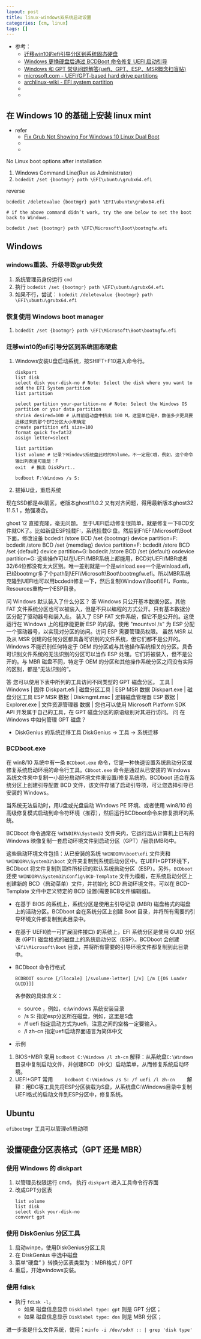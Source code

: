 ```yaml
---
layout: post
title: linux-windows双系统启动设置
categories: [cm, linux]
tags: []
---
```


* 参考： 
  * [迁移win10的efi引导分区到系统固态硬盘](https://blog.csdn.net/Sebastien23/article/details/99691881)
  * [Windows 更换硬盘后通过 BCDBoot 命令修复 UEFI 启动引导](https://weiku.co/article/309/)
  * [Windows 和 GPT 常见问题解答(uefi、GPT、ESP、MSR概念扫盲贴)](https://www.chinafix.com/thread-967034-1-1.html)
  * [microsoft.com - UEFI/GPT-based hard drive partitions](https://docs.microsoft.com/en-us/windows-hardware/manufacture/desktop/configure-uefigpt-based-hard-drive-partitions)
  * [archlinux-wiki - EFI system partition](https://wiki.archlinux.org/index.php/EFI_system_partition)
  * []()
  * []()



## 在 Windows 10 的基础上安装 linux mint

* refer
  * [Fix Grub Not Showing For Windows 10 Linux Dual Boot](https://itsfoss.com/no-grub-windows-linux/)
  * []()
  * []()


No Linux boot options after installation

1. Windows Command Line(Run as Administrator)
1. `bcdedit /set {bootmgr} path \EFI\ubuntu\grubx64.efi`

reverse

~~~
bcdedit /deletevalue {bootmgr} path \EFI\ubuntu\grubx64.efi

# if the above command didn’t work, try the one below to set the boot back to Windows.

bcdedit /set {bootmgr} path \EFI\Microsoft\Boot\bootmgfw.efi
~~~




## Windows

### windows重装、升级导致grub失效

1. 系统管理员身份运行 `cmd`
1. 执行 `bcdedit /set {bootmgr} path \EFI\ubuntu\grubx64.efi`
1. 如果不行，尝试： `bcdedit /deletevalue {bootmgr} path \EFI\ubuntu\grubx64.efi`

### 恢复使用 Windows boot manager

1.  `bcdedit /set {bootmgr} path \EFI\Microsoft\Boot\bootmgfw.efi`


### 迁移win10的efi引导分区到系统固态硬盘

1. Windows安装U盘启动系统，按SHIFT+F10进入命令行。
    ~~~
    diskpart
    list disk
    select disk your-disk-no # Note: Select the disk where you want to add the EFI System partition
    list partition

    select partition your-partition-no # Note: Select the Windows OS partition or your data partition
    shrink desired=100 # 从目前启动盘中挤出 100 M，这里单位是M，数值多少更具要迁移过来的那个EFI分区大小来确定
    create partition efi size=100
    format quick fs=fat32
    assign letter=select

    list partition
    list volume # 记录下Windows系统盘此时的Volume，不一定是C哦，例如，这个命令输出列表里可能是：F
    exit  # 推出 DiskPart..

    bcdboot F:\Windows /s S:
    ~~~

1. 拔掉U盘，重启系统







现在SSD都是4k扇区，老版本ghost11.0.2 又有对齐问题，得用最新版本ghost32 11.5.1 ，勉强凑合。

ghost 12 直接克隆，毫无问题。
至于UEFI启动修复很简单，就是修复一下BCD文件就OK了。比如新盘ESP挂载F:，系统挂载G:盘。然后到F:\EFI\Microsoft\Boot下面，修改设备
bcdedit /store BCD /set {bootmgr} device partition=F:
bcdedit /store BCD /set {memdiag} device partition=F:
bcdedit /store BCD /set {default} device partition=G:
bcdedit /store BCD /set {default} osdevice partition=G:
这些操作可以在UEFI/MBR系统上都能用，BCD对UEFI/MBR或者32/64位都没有太大区别。唯一差别就是一个是winload.exe一个是winload.efi，已经bootmgr多了个path到\EFI\Microsoft\Boot\bootmgfw.efi。所以MBR系统克隆到UEFI也可以用bcdedit修复一下，然后复制\Windows\Boot\EFI，Fonts，Resources重构一个ESP目录。


问	Windows 默认装入了什么分区？
答	Windows 只公开基本数据分区。其他 FAT 文件系统分区也可以被装入，但是不只以编程的方式公开。只有基本数据分区分配了驱动器号和装入点。
装入了 ESP FAT 文件系统，但它不是公开的。这使运行在 Windows 上的程序能更新 ESP 的内容。使用 "mountvol /s" 为 ESP 分配一个驱动器号，以实现对分区的访问。访问 ESP 需要管理员权限。
虽然 MSR 以及从 MSR 创建的任何分区都具备可识别的文件系统，但它们都不是公开的。
Windows 不能识别任何特定于 OEM 的分区或与其他操作系统相关的分区。具备可识别文件系统的无法识别的分区可以当作 ESP 处理。它们将被装入，但不是公开的。与 MBR 磁盘不同，特定于 OEM 的分区和其他操作系统分区之间没有实际的区别，都是“无法识别的”。


答	您可以使用下表中所列的工具访问不同类型的 GPT 磁盘分区。
工具	| Windows	| 固件
Diskpart.efi	|  磁盘分区工具		| 	ESP MSR 数据
Diskpart.exe 	| 磁盘分区工具	ESP MSR 数据		| 
Diskmgmt.msc 	| 逻辑磁盘管理器	ESP 数据		| 
Explorer.exe 	| 文件资源管理器	数据		| 
您也可以使用 Microsoft Platform SDK API 开发属于自己的工具，在 GPT 磁盘分区的原语级别对其进行访问。
问	在 Windows 中如何管理 GPT 磁盘？





* DiskGenius 的系统迁移工具
  DiskGenius -\> 工具 -\> 系统迁移



### BCDboot.exe

在 win8/10 系统中有一条 `BCDboot.exe` 命令，它是一种快速设置系统启动分区或修复系统启动环境的命令行工具。`CDboot.exe` 命令是通过从已安装的 Windows 系统文件夹中复制一小部分启动环境文件来设置/修复系统的。BCDboot 还会在系统分区上创建引导配置 BCD 文件，该文件存储了启动引导项，可让您选择引导已安装的 Windows。

当系统无法启动时，用U盘或光盘启动 Windows PE 环境、或者使用 win8/10 的高级修复模式启动到命令符环境（推荐），然后运行BCDboot命令来修复损坏的系统。

BCDboot 命令通常在 `%WINDIR%\System32` 文件夹内，它运行后从计算机上已有的 Windows 映像复制一套启动环境文件到启动分区（GPT）/目录(MBR)中。

这些启动环境文件包括：从已安装的系统 `%WINDIR%\boot\efi` 文件夹和 `%WINDIR%\System32\boot` 文件夹复制到系统启动分区中。在UEFI+GPT环境下，BCDboot 将文件复制到固件所标识的默认系统启动分区（ESP）。另外，`BCDboot` 还使 `%WINDIR%\System32\Config\BCD-Template` 文件为模板，在系统启动分区上创建新的 BCD（启动菜单）文件，并初始化 BCD 启动环境文件。可以在 BCD-Template 文件中定义特定的 BCD 设置(需要BCB文件编辑器)。

* 在基于 BIOS 的系统上，系统分区是使用主引导记录 (MBR) 磁盘格式的磁盘上的活动分区。BCDboot 会在系统分区上创建 Boot 目录，并将所有需要的引导环境文件都复制到此目录中。
* 在基于 UEFI(统一可扩展固件接口) 的系统上，EFI 系统分区是使用 GUID 分区表 (GPT) 磁盘格式的磁盘上的系统启动分区（ESP）。BCDboot 会创建 `\Efi\Microsoft\Boot` 目录，并将所有需要的引导环境文件都复制到此目录中。


* BCDboot 命令行格式
  ~~~
  BCDBOOT source [/llocale] [/svolume-letter] [/v] [/m [{OS Loader GUID}]] 
  ~~~
  
  各参数的具体含义：
  - source ，例如，c:\windows 系统安装目录
  - /s S: 指定esp分区所在磁盘，例如，这里是S盘
  - /f uefi 指定启动方式为uefi，注意之间的空格一定要输入。
  - /l zh-cn 指定uefi启动界面语言为简体中文

* 示例

1. BIOS+MBR 常用
    `bcdboot C:\Windows /l zh-cn`
    解释：从系统盘`C:\Windows`目录中复制启动文件，并创建BCD（中文）启动菜单，从而修复系统启动环境。
2. UEFI+GPT 常用
　　`bcdboot C:\Windows /s S: /f uefi /l zh-cn`
　　解释：用DG等工具先将ESP分区装载为S盘，从系统盘C:\Windows目录中复制UEFI格式的启动文件到ESP分区中，修复系统。






## Ubuntu

`efibootmgr` 工具可以管理efi启动项







## 设置硬盘分区表格式（GPT 还是 MBR）

### 使用 Windows 的 diskpart 

1. 以管理员权限运行 cmd， 执行 `diskpart` 进入工具命令行界面
1. 改成GPT分区表
    ~~~
    list volume
    list disk
    select disk your-disk-no
    convert gpt
    ~~~

### 使用 DiskGenius 分区工具

1. 启动winpe，使用DiskGenius分区工具
1. 在 DiskGenius 中选中磁盘
1. 菜单“硬盘” 》转换分区表类型为：MBR格式 / GPT
1. 重启，开始windows安装。


### 使用 fdisk

* 执行 `fdisk -l`，
  * 如果 磁盘信息显示 `Disklabel type: gpt` 则是 GPT 分区；
  * 如果 磁盘信息显示 `Disklabel type: dos` 则是 MBR 分区；


进一步查是什么文件系统，使用：`minfo -i /dev/sdxY :: | grep 'disk type'`







































































































